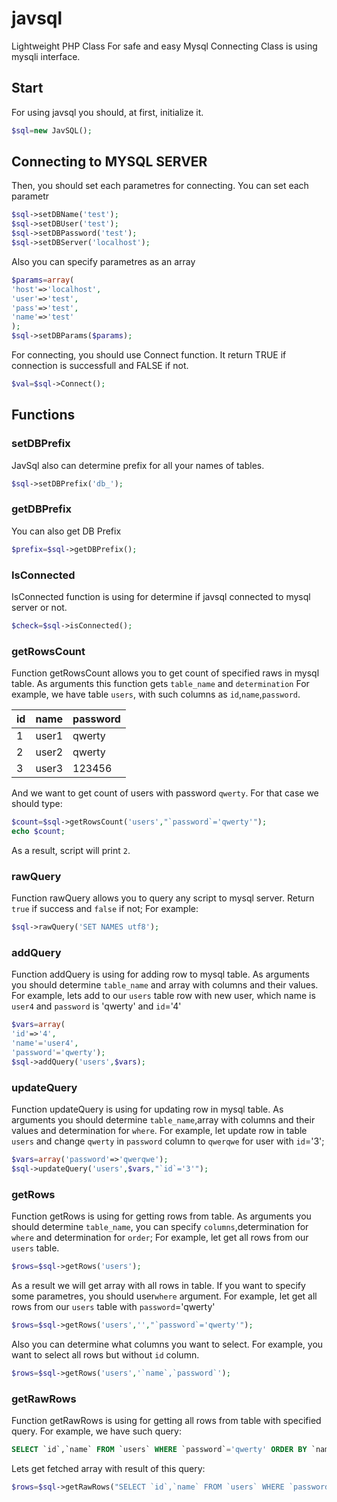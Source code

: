 # javsql
Lightweight PHP Class For safe and easy Mysql Connecting
Class is using mysqli interface.
## Start
For using javsql you should, at first, initialize it.
```php
$sql=new JavSQL();
```
## Connecting to MYSQL SERVER
Then, you should set each parametres for connecting.
You can set each parametr
```php
$sql->setDBName('test');
$sql->setDBUser('test');
$sql->setDBPassword('test');
$sql->setDBServer('localhost');
```
Also you can specify parametres as an array
```php
$params=array(
'host'=>'localhost',
'user'=>'test',
'pass'=>'test',
'name'=>'test'
);
$sql->setDBParams($params);
```
For connecting, you should use Connect function. It return TRUE if connection is successfull and FALSE if not.
```php
$val=$sql->Connect();
```
## Functions
### setDBPrefix
JavSql also can determine prefix for all your names of tables.
```php
$sql->setDBPrefix('db_');
```
### getDBPrefix
You can also get DB Prefix
```php
$prefix=$sql->getDBPrefix();
```

### IsConnected
IsConnected function is using for determine if javsql connected to mysql server or not.
```php
$check=$sql->isConnected();
```
### getRowsCount
Function getRowsCount allows you to get count of specified raws in mysql table.
As arguments this function gets `table_name` and `determination`
For example, we have table `users`, with such columns as `id`,`name`,`password`.

|id|name|password|
|---|---|---|
|1|user1|qwerty|
|2|user2|qwerty|
|3|user3|123456|

And we want to get count of users with password `qwerty`.
For that case we should type:
```php
$count=$sql->getRowsCount('users',"`password`='qwerty'");
echo $count;
```
As a result, script will print `2`.

### rawQuery
Function rawQuery allows you to query any script to mysql server.
Return `true` if success and `false` if not;
For example:
```php
$sql->rawQuery('SET NAMES utf8');
```
### addQuery
Function addQuery is using for adding row to mysql table.
As arguments you should determine `table_name` and array with columns and their values.
For example, lets add to our `users` table row with new user, which name is `user4` and `password` is 'qwerty' and `id`='4'
```php
$vars=array(
'id'=>'4',
'name'='user4',
'password'='qwerty');
$sql->addQuery('users',$vars);
```
### updateQuery
Function updateQuery is using for updating row in mysql table.
As arguments you should determine `table_name`,array with columns and their values and determination for `where`.
For example, let update row in table `users` and change `qwerty` in `password` column to `qwerqwe` for user with `id`='3';
```php
$vars=array('password'=>'qwerqwe');
$sql->updateQuery('users',$vars,"`id`='3'");
```
### getRows
Function getRows is using for getting rows from table.
As arguments you should determine `table_name`, you can specify `columns`,determination for `where` and determination for `order`;
For example, let get all rows from our `users` table.
```php
$rows=$sql->getRows('users');
```
As a result we will get array with all rows in table.
If you want to specify some parametres, you should user`where` argument.
For example, let get all rows from our `users` table with `password`='qwerty'
```php
$rows=$sql->getRows('users','',"`password`='qwerty'");
```
Also you can determine what columns you want to select.
For example, you want to select all rows but without `id` column.
```php
$rows=$sql->getRows('users','`name`,`password`');
```
### getRawRows
Function getRawRows is using for getting all rows from table with specified query.
For example, we have such query:
```sql
SELECT `id`,`name` FROM `users` WHERE `password`='qwerty' ORDER BY `name` ASC;
```
Lets get fetched array with result of this query:
```php
$rows=$sql->getRawRows("SELECT `id`,`name` FROM `users` WHERE `password`='qwerty' ORDER BY `name` ASC");
```

